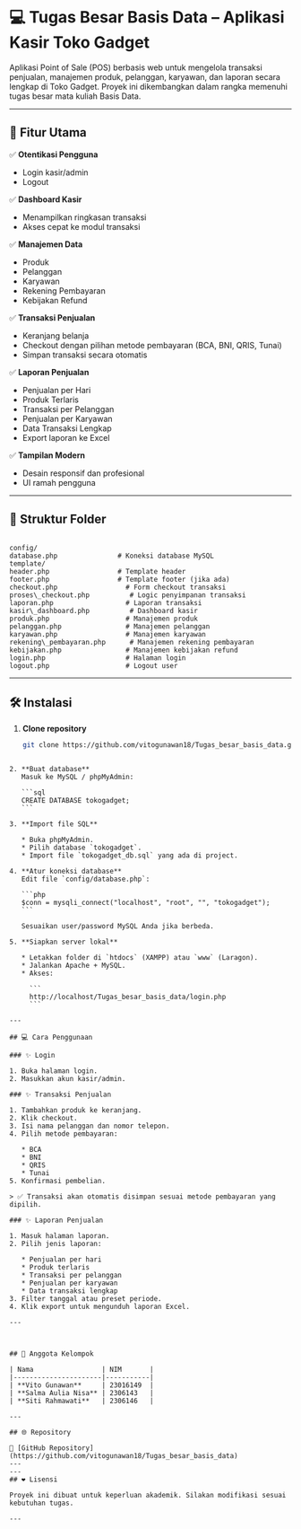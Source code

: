 
# 💻 Tugas Besar Basis Data – Aplikasi Kasir Toko Gadget

Aplikasi Point of Sale (POS) berbasis web untuk mengelola transaksi penjualan, manajemen produk, pelanggan, karyawan, dan laporan secara lengkap di Toko Gadget. Proyek ini dikembangkan dalam rangka memenuhi tugas besar mata kuliah Basis Data.

---

## 🎯 Fitur Utama

✅ **Otentikasi Pengguna**
- Login kasir/admin
- Logout

✅ **Dashboard Kasir**
- Menampilkan ringkasan transaksi
- Akses cepat ke modul transaksi

✅ **Manajemen Data**
- Produk
- Pelanggan
- Karyawan
- Rekening Pembayaran
- Kebijakan Refund

✅ **Transaksi Penjualan**
- Keranjang belanja
- Checkout dengan pilihan metode pembayaran (BCA, BNI, QRIS, Tunai)
- Simpan transaksi secara otomatis

✅ **Laporan Penjualan**
- Penjualan per Hari
- Produk Terlaris
- Transaksi per Pelanggan
- Penjualan per Karyawan
- Data Transaksi Lengkap
- Export laporan ke Excel

✅ **Tampilan Modern**
- Desain responsif dan profesional
- UI ramah pengguna

---

## 📂 Struktur Folder

```

config/
database.php               # Koneksi database MySQL
template/
header.php                 # Template header
footer.php                 # Template footer (jika ada)
checkout.php                 # Form checkout transaksi
proses\_checkout.php          # Logic penyimpanan transaksi
laporan.php                  # Laporan transaksi
kasir\_dashboard.php          # Dashboard kasir
produk.php                   # Manajemen produk
pelanggan.php                # Manajemen pelanggan
karyawan.php                 # Manajemen karyawan
rekening\_pembayaran.php      # Manajemen rekening pembayaran
kebijakan.php                # Manajemen kebijakan refund
login.php                    # Halaman login
logout.php                   # Logout user

````

---

## 🛠️ Instalasi

1. **Clone repository**
   ```bash
   git clone https://github.com/vitogunawan18/Tugas_besar_basis_data.git
````

2. **Buat database**
   Masuk ke MySQL / phpMyAdmin:

   ```sql
   CREATE DATABASE tokogadget;
   ```

3. **Import file SQL**

   * Buka phpMyAdmin.
   * Pilih database `tokogadget`.
   * Import file `tokogadget_db.sql` yang ada di project.

4. **Atur koneksi database**
   Edit file `config/database.php`:

   ```php
   $conn = mysqli_connect("localhost", "root", "", "tokogadget");
   ```

   Sesuaikan user/password MySQL Anda jika berbeda.

5. **Siapkan server lokal**

   * Letakkan folder di `htdocs` (XAMPP) atau `www` (Laragon).
   * Jalankan Apache + MySQL.
   * Akses:

     ```
     http://localhost/Tugas_besar_basis_data/login.php
     ```

---

## 💻 Cara Penggunaan

### ✨ Login

1. Buka halaman login.
2. Masukkan akun kasir/admin.

### ✨ Transaksi Penjualan

1. Tambahkan produk ke keranjang.
2. Klik checkout.
3. Isi nama pelanggan dan nomor telepon.
4. Pilih metode pembayaran:

   * BCA
   * BNI
   * QRIS
   * Tunai
5. Konfirmasi pembelian.

> ✅ Transaksi akan otomatis disimpan sesuai metode pembayaran yang dipilih.

### ✨ Laporan Penjualan

1. Masuk halaman laporan.
2. Pilih jenis laporan:

   * Penjualan per hari
   * Produk terlaris
   * Transaksi per pelanggan
   * Penjualan per karyawan
   * Data transaksi lengkap
3. Filter tanggal atau preset periode.
4. Klik export untuk mengunduh laporan Excel.

---



## 👥 Anggota Kelompok

| Nama                 | NIM       |
|----------------------|-----------|
| **Vito Gunawan**     | 23016149  |
| **Salma Aulia Nisa** | 2306143   |
| **Siti Rahmawati**   | 2306146   |

---

## 🌐 Repository

🔗 [GitHub Repository](https://github.com/vitogunawan18/Tugas_besar_basis_data)
---
---
## ❤️ Lisensi

Proyek ini dibuat untuk keperluan akademik. Silakan modifikasi sesuai kebutuhan tugas.

---
